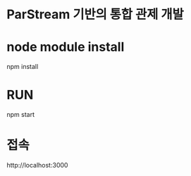 # ParStream 기반의 통합 관제 개발 

# node module install
npm install

# RUN
npm start

# 접속
http://localhost:3000